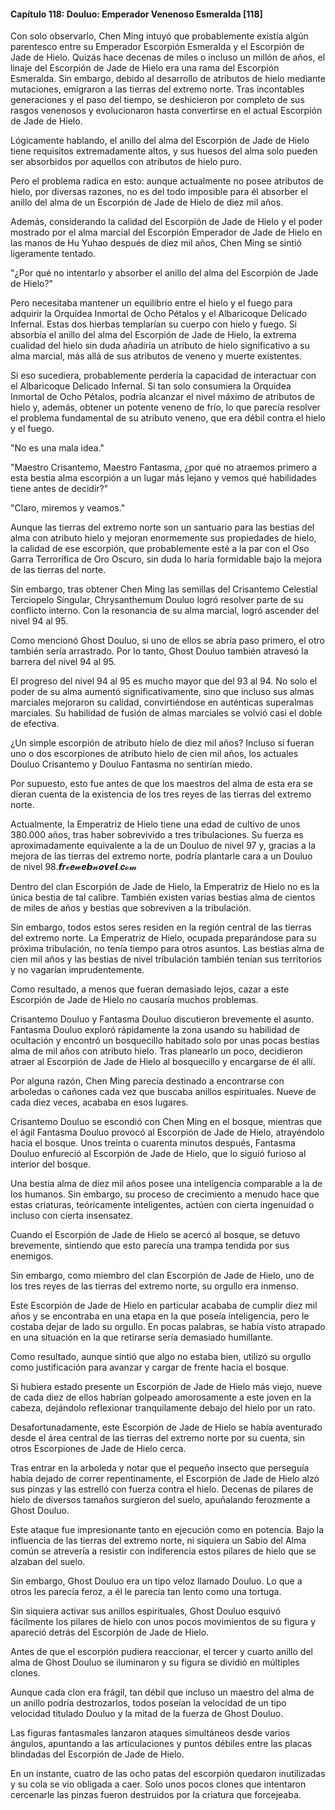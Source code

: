 
#### Capítulo 118: Douluo: Emperador Venenoso Esmeralda [118]

Con solo observarlo, Chen Ming intuyó que probablemente existía algún parentesco entre su Emperador Escorpión Esmeralda y el Escorpión de Jade de Hielo. Quizás hace decenas de miles o incluso un millón de años, el linaje del Escorpión de Jade de Hielo era una rama del Escorpión Esmeralda. Sin embargo, debido al desarrollo de atributos de hielo mediante mutaciones, emigraron a las tierras del extremo norte. Tras incontables generaciones y el paso del tiempo, se deshicieron por completo de sus rasgos venenosos y evolucionaron hasta convertirse en el actual Escorpión de Jade de Hielo.

Lógicamente hablando, el anillo del alma del Escorpión de Jade de Hielo tiene requisitos extremadamente altos, y sus huesos del alma solo pueden ser absorbidos por aquellos con atributos de hielo puro.

Pero el problema radica en esto: aunque actualmente no posee atributos de hielo, por diversas razones, no es del todo imposible para él absorber el anillo del alma de un Escorpión de Jade de Hielo de diez mil años.

Además, considerando la calidad del Escorpión de Jade de Hielo y el poder mostrado por el alma marcial del Escorpión Emperador de Jade de Hielo en las manos de Hu Yuhao después de diez mil años, Chen Ming se sintió ligeramente tentado.

"¿Por qué no intentarlo y absorber el anillo del alma del Escorpión de Jade de Hielo?"

Pero necesitaba mantener un equilibrio entre el hielo y el fuego para adquirir la Orquídea Inmortal de Ocho Pétalos y el Albaricoque Delicado Infernal. Estas dos hierbas templarían su cuerpo con hielo y fuego. Si absorbía el anillo del alma del Escorpión de Jade de Hielo, la extrema cualidad del hielo sin duda añadiría un atributo de hielo significativo a su alma marcial, más allá de sus atributos de veneno y muerte existentes.

Si eso sucediera, probablemente perdería la capacidad de interactuar con el Albaricoque Delicado Infernal. Si tan solo consumiera la Orquídea Inmortal de Ocho Pétalos, podría alcanzar el nivel máximo de atributos de hielo y, además, obtener un potente veneno de frío, lo que parecía resolver el problema fundamental de su atributo veneno, que era débil contra el hielo y el fuego.

"No es una mala idea."

"Maestro Crisantemo, Maestro Fantasma, ¿por qué no atraemos primero a esta bestia alma escorpión a un lugar más lejano y vemos qué habilidades tiene antes de decidir?"

"Claro, miremos y veamos."

Aunque las tierras del extremo norte son un santuario para las bestias del alma con atributo hielo y mejoran enormemente sus propiedades de hielo, la calidad de ese escorpión, que probablemente esté a la par con el Oso Garra Terrorífica de Oro Oscuro, sin duda lo haría formidable bajo la mejora de las tierras del norte.

Sin embargo, tras obtener Chen Ming las semillas del Crisantemo Celestial Terciopelo Singular, Chrysanthemum Douluo logró resolver parte de su conflicto interno. Con la resonancia de su alma marcial, logró ascender del nivel 94 al 95.

Como mencionó Ghost Douluo, si uno de ellos se abría paso primero, el otro también sería arrastrado. Por lo tanto, Ghost Douluo también atravesó la barrera del nivel 94 al 95.

El progreso del nivel 94 al 95 es mucho mayor que del 93 al 94. No solo el poder de su alma aumentó significativamente, sino que incluso sus almas marciales mejoraron su calidad, convirtiéndose en auténticas superalmas marciales. Su habilidad de fusión de almas marciales se volvió casi el doble de efectiva.

¿Un simple escorpión de atributo hielo de diez mil años? Incluso si fueran uno o dos escorpiones de atributo hielo de cien mil años, los actuales Douluo Crisantemo y Douluo Fantasma no sentirían miedo.

Por supuesto, esto fue antes de que los maestros del alma de esta era se dieran cuenta de la existencia de los tres reyes de las tierras del extremo norte.

Actualmente, la Emperatriz de Hielo tiene una edad de cultivo de unos 380.000 años, tras haber sobrevivido a tres tribulaciones. Su fuerza es aproximadamente equivalente a la de un Douluo de nivel 97 y, gracias a la mejora de las tierras del extremo norte, podría plantarle cara a un Douluo de nivel 98.𝙛𝒓𝓮𝒆𝔀𝒆𝙗𝓷𝒐𝙫𝒆𝙡.𝒄𝓸𝓶

Dentro del clan Escorpión de Jade de Hielo, la Emperatriz de Hielo no es la única bestia de tal calibre. También existen varias bestias alma de cientos de miles de años y bestias que sobreviven a la tribulación.

Sin embargo, todos estos seres residen en la región central de las tierras del extremo norte. La Emperatriz de Hielo, ocupada preparándose para su próxima tribulación, no tenía tiempo para otros asuntos. Las bestias alma de cien mil años y las bestias de nivel tribulación también tenían sus territorios y no vagarían imprudentemente.

Como resultado, a menos que fueran demasiado lejos, cazar a este Escorpión de Jade de Hielo no causaría muchos problemas.

Crisantemo Douluo y Fantasma Douluo discutieron brevemente el asunto. Fantasma Douluo exploró rápidamente la zona usando su habilidad de ocultación y encontró un bosquecillo habitado solo por unas pocas bestias alma de mil años con atributo hielo. Tras planearlo un poco, decidieron atraer al Escorpión de Jade de Hielo al bosquecillo y encargarse de él allí.

Por alguna razón, Chen Ming parecía destinado a encontrarse con arboledas o cañones cada vez que buscaba anillos espirituales. Nueve de cada diez veces, acababa en esos lugares.

Crisantemo Douluo se escondió con Chen Ming en el bosque, mientras que el ágil Fantasma Douluo provocó al Escorpión de Jade de Hielo, atrayéndolo hacia el bosque. Unos treinta o cuarenta minutos después, Fantasma Douluo enfureció al Escorpión de Jade de Hielo, que lo siguió furioso al interior del bosque.

Una bestia alma de diez mil años posee una inteligencia comparable a la de los humanos. Sin embargo, su proceso de crecimiento a menudo hace que estas criaturas, teóricamente inteligentes, actúen con cierta ingenuidad o incluso con cierta insensatez.

Cuando el Escorpión de Jade de Hielo se acercó al bosque, se detuvo brevemente, sintiendo que esto parecía una trampa tendida por sus enemigos.

Sin embargo, como miembro del clan Escorpión de Jade de Hielo, uno de los tres reyes de las tierras del extremo norte, su orgullo era inmenso.

Este Escorpión de Jade de Hielo en particular acababa de cumplir diez mil años y se encontraba en una etapa en la que poseía inteligencia, pero le costaba dejar de lado su orgullo. En pocas palabras, se había visto atrapado en una situación en la que retirarse sería demasiado humillante.

Como resultado, aunque sintió que algo no estaba bien, utilizó su orgullo como justificación para avanzar y cargar de frente hacia el bosque.

Si hubiera estado presente un Escorpión de Jade de Hielo más viejo, nueve de cada diez de ellos habrían golpeado amorosamente a este joven en la cabeza, dejándolo reflexionar tranquilamente debajo del hielo por un rato.

Desafortunadamente, este Escorpión de Jade de Hielo se había aventurado desde el área central de las tierras del extremo norte por su cuenta, sin otros Escorpiones de Jade de Hielo cerca.

Tras entrar en la arboleda y notar que el pequeño insecto que perseguía había dejado de correr repentinamente, el Escorpión de Jade de Hielo alzó sus pinzas y las estrelló con fuerza contra el hielo. Decenas de pilares de hielo de diversos tamaños surgieron del suelo, apuñalando ferozmente a Ghost Douluo.

Este ataque fue impresionante tanto en ejecución como en potencia. Bajo la influencia de las tierras del extremo norte, ni siquiera un Sabio del Alma común se atrevería a resistir con indiferencia estos pilares de hielo que se alzaban del suelo.

Sin embargo, Ghost Douluo era un tipo veloz llamado Douluo. Lo que a otros les parecía feroz, a él le parecía tan lento como una tortuga.

Sin siquiera activar sus anillos espirituales, Ghost Douluo esquivó fácilmente los pilares de hielo con unos pocos movimientos de su figura y apareció detrás del Escorpión de Jade de Hielo.

Antes de que el escorpión pudiera reaccionar, el tercer y cuarto anillo del alma de Ghost Douluo se iluminaron y su figura se dividió en múltiples clones.

Aunque cada clon era frágil, tan débil que incluso un maestro del alma de un anillo podría destrozarlos, todos poseían la velocidad de un tipo velocidad titulado Douluo y la mitad de la fuerza de Ghost Douluo.

Las figuras fantasmales lanzaron ataques simultáneos desde varios ángulos, apuntando a las articulaciones y puntos débiles entre las placas blindadas del Escorpión de Jade de Hielo.

En un instante, cuatro de las ocho patas del escorpión quedaron inutilizadas y su cola se vio obligada a caer. Solo unos pocos clones que intentaron cercenarle las pinzas fueron destruidos por la criatura que forcejeaba.